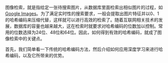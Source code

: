 图像检索，就是指给定一张待搜索图片，从数据库里面检索出相似图片的过程，如[Google Images](https://images.google.com/)。为了满足实时性的搜索要求，一般会提取出图片特征并以0、1的哈希编码来压缩代替，这样就可以进行高效的检索了。随着互联网相关技术的发展，数据库的容量也越来越大，这在检索时就要求对哈希编码的位数加以控制。常用的位数选择为24位、48位和64位。因此，如何得到有效的哈希编码，就成了图像检索中的关键点。

首先，我们简单看一下传统的哈希编码方法，然后介绍如何应用深度学习来进行哈希编码，以及它所带来的优势。
